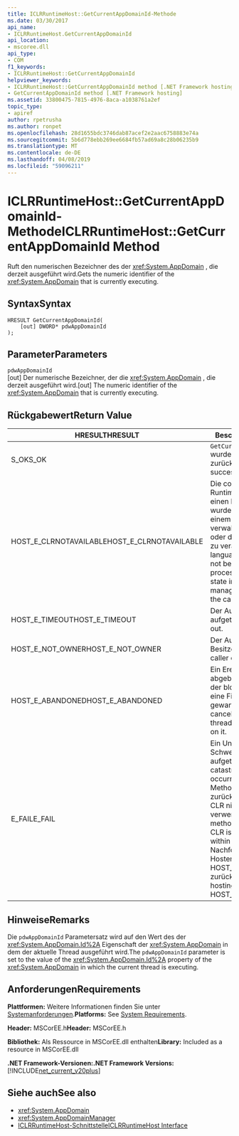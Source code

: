 ```yaml
---
title: ICLRRuntimeHost::GetCurrentAppDomainId-Methode
ms.date: 03/30/2017
api_name:
- ICLRRuntimeHost.GetCurrentAppDomainId
api_location:
- mscoree.dll
api_type:
- COM
f1_keywords:
- ICLRRuntimeHost::GetCurrentAppDomainId
helpviewer_keywords:
- ICLRRuntimeHost::GetCurrentAppDomainId method [.NET Framework hosting]
- GetCurrentAppDomainId method [.NET Framework hosting]
ms.assetid: 33800475-7815-4976-8aca-a1038761a2ef
topic_type:
- apiref
author: rpetrusha
ms.author: ronpet
ms.openlocfilehash: 28d1655bdc3746dab87acef2e2aac6758883e74a
ms.sourcegitcommit: 5b6d778ebb269ee6684fb57ad69a8c28b06235b9
ms.translationtype: MT
ms.contentlocale: de-DE
ms.lasthandoff: 04/08/2019
ms.locfileid: "59096211"
---
```

# <a name="iclrruntimehostgetcurrentappdomainid-method"></a><span data-ttu-id="96f00-102">ICLRRuntimeHost::GetCurrentAppDomainId-Methode</span><span class="sxs-lookup"><span data-stu-id="96f00-102">ICLRRuntimeHost::GetCurrentAppDomainId Method</span></span>
<span data-ttu-id="96f00-103">Ruft den numerischen Bezeichner des der <xref:System.AppDomain> , die derzeit ausgeführt wird.</span><span class="sxs-lookup"><span data-stu-id="96f00-103">Gets the numeric identifier of the <xref:System.AppDomain> that is currently executing.</span></span>  
  
## <a name="syntax"></a><span data-ttu-id="96f00-104">Syntax</span><span class="sxs-lookup"><span data-stu-id="96f00-104">Syntax</span></span>  
  
```  
HRESULT GetCurrentAppDomainId(  
    [out] DWORD* pdwAppDomainId  
);  
```  
  
## <a name="parameters"></a><span data-ttu-id="96f00-105">Parameter</span><span class="sxs-lookup"><span data-stu-id="96f00-105">Parameters</span></span>  
 `pdwAppDomainId`  
 <span data-ttu-id="96f00-106">[out] Der numerische Bezeichner, der die <xref:System.AppDomain> , die derzeit ausgeführt wird.</span><span class="sxs-lookup"><span data-stu-id="96f00-106">[out] The numeric identifier of the <xref:System.AppDomain> that is currently executing.</span></span>  
  
## <a name="return-value"></a><span data-ttu-id="96f00-107">Rückgabewert</span><span class="sxs-lookup"><span data-stu-id="96f00-107">Return Value</span></span>  
  
|<span data-ttu-id="96f00-108">HRESULT</span><span class="sxs-lookup"><span data-stu-id="96f00-108">HRESULT</span></span>|<span data-ttu-id="96f00-109">Beschreibung</span><span class="sxs-lookup"><span data-stu-id="96f00-109">Description</span></span>|  
|-------------|-----------------|  
|<span data-ttu-id="96f00-110">S_OK</span><span class="sxs-lookup"><span data-stu-id="96f00-110">S_OK</span></span>|`GetCurrentAppDomainId` <span data-ttu-id="96f00-111">wurde erfolgreich zurückgegeben.</span><span class="sxs-lookup"><span data-stu-id="96f00-111">returned successfully.</span></span>|  
|<span data-ttu-id="96f00-112">HOST_E_CLRNOTAVAILABLE</span><span class="sxs-lookup"><span data-stu-id="96f00-112">HOST_E_CLRNOTAVAILABLE</span></span>|<span data-ttu-id="96f00-113">Die common Language Runtime (CLR) wurde nicht in einen Prozess geladen wurde, oder die CLR ist in einem Zustand, in dem nicht verwalteten Code ausführen oder den Aufruf erfolgreich zu verarbeiten.</span><span class="sxs-lookup"><span data-stu-id="96f00-113">The common language runtime (CLR) has not been loaded into a process, or the CLR is in a state in which it cannot run managed code or process the call successfully.</span></span>|  
|<span data-ttu-id="96f00-114">HOST_E_TIMEOUT</span><span class="sxs-lookup"><span data-stu-id="96f00-114">HOST_E_TIMEOUT</span></span>|<span data-ttu-id="96f00-115">Der Aufruf ist ein Timeout aufgetreten.</span><span class="sxs-lookup"><span data-stu-id="96f00-115">The call timed out.</span></span>|  
|<span data-ttu-id="96f00-116">HOST_E_NOT_OWNER</span><span class="sxs-lookup"><span data-stu-id="96f00-116">HOST_E_NOT_OWNER</span></span>|<span data-ttu-id="96f00-117">Der Aufrufer ist nicht Besitzer der Sperre.</span><span class="sxs-lookup"><span data-stu-id="96f00-117">The caller does not own the lock.</span></span>|  
|<span data-ttu-id="96f00-118">HOST_E_ABANDONED</span><span class="sxs-lookup"><span data-stu-id="96f00-118">HOST_E_ABANDONED</span></span>|<span data-ttu-id="96f00-119">Ein Ereignis wurde abgebrochen, während sich der blockierte Thread oder eine Fiber darauf gewartet.</span><span class="sxs-lookup"><span data-stu-id="96f00-119">An event was canceled while a blocked thread or fiber was waiting on it.</span></span>|  
|<span data-ttu-id="96f00-120">E_FAIL</span><span class="sxs-lookup"><span data-stu-id="96f00-120">E_FAIL</span></span>|<span data-ttu-id="96f00-121">Ein Unbekannter Schwerwiegender Fehler ist aufgetreten.</span><span class="sxs-lookup"><span data-stu-id="96f00-121">An unknown catastrophic failure occurred.</span></span> <span data-ttu-id="96f00-122">Wenn eine Methode E_FAIL zurückgegeben wird, ist die CLR nicht mehr im Prozess verwendet werden.</span><span class="sxs-lookup"><span data-stu-id="96f00-122">If a method returns E_FAIL, the CLR is no longer usable within the process.</span></span> <span data-ttu-id="96f00-123">Nachfolgende Aufrufe zum Hosten der Methoden HOST_E_CLRNOTAVAILABLE zurück.</span><span class="sxs-lookup"><span data-stu-id="96f00-123">Subsequent calls to hosting methods return HOST_E_CLRNOTAVAILABLE.</span></span>|  
  
## <a name="remarks"></a><span data-ttu-id="96f00-124">Hinweise</span><span class="sxs-lookup"><span data-stu-id="96f00-124">Remarks</span></span>  
 <span data-ttu-id="96f00-125">Die `pdwAppDomainId` Parametersatz wird auf den Wert des der <xref:System.AppDomain.Id%2A> Eigenschaft der <xref:System.AppDomain> in dem der aktuelle Thread ausgeführt wird.</span><span class="sxs-lookup"><span data-stu-id="96f00-125">The `pdwAppDomainId` parameter is set to the value of the <xref:System.AppDomain.Id%2A> property of the <xref:System.AppDomain> in which the current thread is executing.</span></span>  
  
## <a name="requirements"></a><span data-ttu-id="96f00-126">Anforderungen</span><span class="sxs-lookup"><span data-stu-id="96f00-126">Requirements</span></span>  
 <span data-ttu-id="96f00-127">**Plattformen:** Weitere Informationen finden Sie unter [Systemanforderungen](../../../../docs/framework/get-started/system-requirements.md).</span><span class="sxs-lookup"><span data-stu-id="96f00-127">**Platforms:** See [System Requirements](../../../../docs/framework/get-started/system-requirements.md).</span></span>  
  
 <span data-ttu-id="96f00-128">**Header:** MSCorEE.h</span><span class="sxs-lookup"><span data-stu-id="96f00-128">**Header:** MSCorEE.h</span></span>  
  
 <span data-ttu-id="96f00-129">**Bibliothek:** Als Ressource in MSCorEE.dll enthalten</span><span class="sxs-lookup"><span data-stu-id="96f00-129">**Library:** Included as a resource in MSCorEE.dll</span></span>  
  
 **<span data-ttu-id="96f00-130">.NET Framework-Versionen:</span><span class="sxs-lookup"><span data-stu-id="96f00-130">.NET Framework Versions:</span></span>** [!INCLUDE[net_current_v20plus](../../../../includes/net-current-v20plus-md.md)]  
  
## <a name="see-also"></a><span data-ttu-id="96f00-131">Siehe auch</span><span class="sxs-lookup"><span data-stu-id="96f00-131">See also</span></span>

- <xref:System.AppDomain>
- <xref:System.AppDomainManager>
- [<span data-ttu-id="96f00-132">ICLRRuntimeHost-Schnittstelle</span><span class="sxs-lookup"><span data-stu-id="96f00-132">ICLRRuntimeHost Interface</span></span>](../../../../docs/framework/unmanaged-api/hosting/iclrruntimehost-interface.md)
